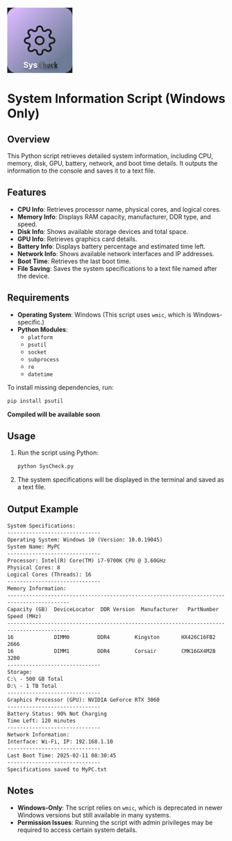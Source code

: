 ![alt text](<assets/syscheck.png>)

# System Information Script (Windows Only)

## Overview
This Python script retrieves detailed system information, including CPU, memory, disk, GPU, battery, network, and boot time details. It outputs the information to the console and saves it to a text file.

## Features
- **CPU Info**: Retrieves processor name, physical cores, and logical cores.
- **Memory Info**: Displays RAM capacity, manufacturer, DDR type, and speed.
- **Disk Info**: Shows available storage devices and total space.
- **GPU Info**: Retrieves graphics card details.
- **Battery Info**: Displays battery percentage and estimated time left.
- **Network Info**: Shows available network interfaces and IP addresses.
- **Boot Time**: Retrieves the last boot time.
- **File Saving**: Saves the system specifications to a text file named after the device.

## Requirements
- **Operating System**: Windows (This script uses `wmic`, which is Windows-specific.)
- **Python Modules**:
  - `platform`
  - `psutil`
  - `socket`
  - `subprocess`
  - `re`
  - `datetime`

To install missing dependencies, run:
```sh
pip install psutil
```

**Compiled will be available soon**

## Usage
1. Run the script using Python:
   ```sh
   python SysCheck.py
   ```
2. The system specifications will be displayed in the terminal and saved as a text file.

## Output Example
```
System Specifications:
------------------------------
Operating System: Windows 10 (Version: 10.0.19045)
System Name: MyPC
------------------------------
Processor: Intel(R) Core(TM) i7-9700K CPU @ 3.60GHz
Physical Cores: 8
Logical Cores (Threads): 16
------------------------------
Memory Information:
------------------------------------------------------------------------------------------
Capacity (GB)  DeviceLocator  DDR Version  Manufacturer   PartNumber            Speed (MHz)
------------------------------------------------------------------------------------------
16             DIMM0         DDR4        Kingston       HX426C16FB2         2666      
16             DIMM1         DDR4        Corsair        CMK16GX4M2B         3200      
------------------------------
Storage:
C:\ - 500 GB Total
D:\ - 1 TB Total
------------------------------
Graphics Processor (GPU): NVIDIA GeForce RTX 3060
------------------------------
Battery Status: 90% Not Charging
Time Left: 120 minutes
------------------------------
Network Information:
Interface: Wi-Fi, IP: 192.168.1.10
------------------------------
Last Boot Time: 2025-02-11 08:30:45
------------------------------
Specifications saved to MyPC.txt
```

## Notes
- **Windows-Only**: The script relies on `wmic`, which is deprecated in newer Windows versions but still available in many systems.
- **Permission Issues**: Running the script with admin privileges may be required to access certain system details.




